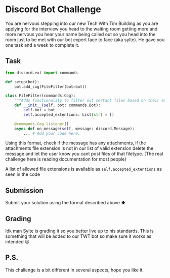 # Discord Bot Challenge

You are nervous stepping into our new Tech With Tim Building as you are applying for the interview
you head to the waiting room getting more and more nervous you hear your name being called out so you head into the room just to be met with our bot expert face to face (aka sylte).
He gave you one task and a week to complete it.

## Task

```python
from discord.ext import commands

def setup(bot):
    bot.add_cog(FileFilter(bot=bot))

class FileFilter(commands.Cog):
    """Adds functionality to filter out sertant files based on their extention"""
    def __init__(self, bot: commands.Bot):
        self.bot = bot
        self.accepted_extentions: List[str] = []

    @commands.Cog.listener()
    async def on_message(self, message: discord.Message):
        ... # Add your code here.
```

Using this format, check if the message has any attachments, if the attachments file extension is not in our list of valid extension delete the message and let the user know you cant post files of that filetype.
(The real challenge here is reading documentation for most people)

A list of allowed file extensions is available as `self.accepted_extentions` as seen in the code

## Submission

Submit your solution using the format described above :arrow_up:

## Grading

Idk man Sylte is grading it so you better live up to his standards.
This is something that will be added to our TWT bot so make sure it works as intended :wink:

## P.S.

This challenge is a bit different in several aspects, hope you like it.
